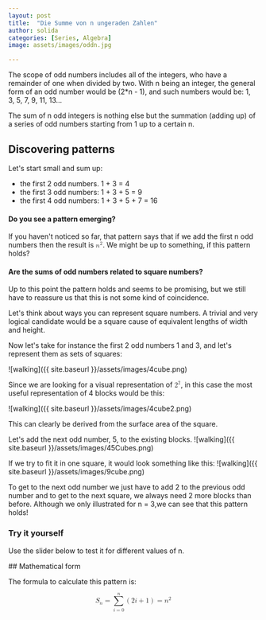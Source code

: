```yaml
---
layout: post
title:  "Die Summe von n ungeraden Zahlen"
author: solida
categories: [Series, Algebra]
image: assets/images/oddn.jpg

---
```

The scope of odd numbers includes all of the integers, who have a remainder of one when divided by two.
With n being an integer, the general form of an odd number would be \(2*n - 1\), and such numbers would be: 1, 3, 5, 7, 9, 11, 13...

The sum of n odd integers is nothing else but the summation (adding up) of a series of odd numbers starting 
from 1 up to a certain n. 

## Discovering patterns

Let's start small and sum up:
- the first 2 odd numbers. 1 + 3 = 4   
- the first 3 odd numbers: 1 + 3 + 5 = 9 
- the first 4 odd numbers: 1 + 3 + 5 + 7 = 16

#### Do you see a pattern emerging? 
If you haven't noticed so far, that pattern says that if we add the first n odd numbers then the result is <math display="inline"> <msup> <mi>n</mi> <mn>2</mn> </msup> </math>. 
We might be up to something, if this pattern holds?

#### Are the sums of odd numbers related to square numbers?
Up to this point the pattern holds and seems to be promising, but we still have to reassure us that this is not some kind of coincidence.

Let's think about ways you can represent square numbers. A trivial and very logical candidate would be a square cause of equivalent lengths of width and height.

Now let's take for instance the first 2 odd numbers 1 and 3, and let's represent them as sets of squares:

![walking]({{ site.baseurl }}/assets/images/4cube.png)

Since we are looking for a visual representation of <math display="inline"> <msup> <mi>2</mi> <mn>2</mn> </msup> </math>, in this case the most useful representation of 4 blocks would be this:

![walking]({{ site.baseurl }}/assets/images/4cube2.png)

This can clearly be derived from the surface area of the square.

Let's add the next odd number, 5, to the existing blocks.
![walking]({{ site.baseurl }}/assets/images/45Cubes.png)

If we try to fit it in one square, it would look something like this:
![walking]({{ site.baseurl }}/assets/images/9cube.png)

To get to the next odd number we just have to add 2 to the previous odd number and to get to the next square, we always need 2 more blocks than before. Although we only illustrated for n = 3,we can see that this pattern holds!

### Try it yourself

Use the slider below to test it for different values of n.
<div id="observablehq-98f591e4">
  <div class="observablehq-viewof-n"></div>
  <div class="observablehq-aba"></div>
  <div class="observablehq-sumOfOdd"></div>
</div>
<script type="module">
  import {Runtime, Inspector} from "https://cdn.jsdelivr.net/npm/@observablehq/runtime@4/dist/runtime.js";
  import define from "https://api.observablehq.com/@864af2bf64442aa6/geometric-intuition-for-sum-of-first-n-odd-numbers.js?v=3";
  (new Runtime).module(define, name => {
    if (name === "viewof n") return Inspector.into("#observablehq-98f591e4 .observablehq-viewof-n")();
    if (name === "aba") return Inspector.into("#observablehq-98f591e4 .observablehq-aba")();
    if (name === "sumOfOdd") return Inspector.into("#observablehq-98f591e4 .observablehq-sumOfOdd")();
  });
</script>
## Mathematical form

The formula to calculate this pattern is:

<math display="block" xmlns="http://www.w3.org/1998/Math/MathML">
  <mrow>
    <msub>
      <mi>S</mi>
      <mi>n</mi>
    </msub>
    <mo>=</mo>
    <munderover>
      <mo>∑</mo>
      <mrow>
        <mi>i</mi>
        <mo>=</mo>
        <mn>0</mn>
      </mrow>
      <mi>n</mi>
    </munderover>
    <mrow>
      <mo stretchy="true" form="prefix">(</mo>
      <mn>2</mn>
      <mi>i</mi>
      <mo>+</mo>
      <mn>1</mn>
      <mo stretchy="true" form="postfix">)</mo>
    </mrow>
    <mo>=</mo>
    <msup>
      <mi>n</mi>
      <mn>2</mn>
    </msup>
  </mrow>
</math>

